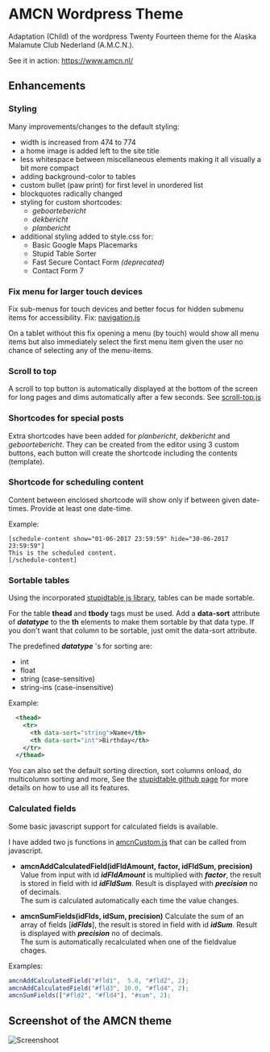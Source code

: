 # AMCN Wordpress Theme
Adaptation (Child) of the wordpress Twenty Fourteen theme for the Alaska Malamute Club Nederland (A.M.C.N.).

See it in action: https://www.amcn.nl/

## Enhancements

### Styling
Many improvements/changes to the default styling:
* width is increased from 474 to 774
* a home image is added left to the site title
* less whitespace between miscellaneous elements making it all visually a bit more compact
* adding background-color to tables
* custom bullet (paw print) for first level in unordered list
* blockquotes radically changed
* styling for custom shortcodes:
  * _geboortebericht_
  * _dekbericht_
  * _planbericht_ 
* additional styling added to style.css for:
  * Basic Google Maps Placemarks
  * Stupid Table Sorter
  * Fast Secure Contact Form _(deprecated)_
  * Contact Form 7

### Fix menu for larger touch devices
Fix sub-menus for touch devices and better focus for hidden submenu items for accessibility.
Fix: [navigation.js](https://github.com/stephanmahieu/amcn-wordpress-theme/blob/master/js/navigation.js)

On a tablet without this fix opening a menu (by touch) would show all menu items but also immediately
select the first menu item given the user no chance of selecting any of the menu-items.

### Scroll to top
A scroll to top button is automatically displayed at the bottom of the screen for long pages and
dims automatically after a few seconds. See [scroll-top.js](https://github.com/stephanmahieu/amcn-wordpress-theme/blob/master/js/scroll-top.js)

### Shortcodes for special posts
Extra shortcodes have been added for _planbericht_, _dekbericht_ and _geboortebericht_.
They can be created from the editor using 3 custom buttons, each button will create the shortcode
including the contents (template).

### Shortcode for scheduling content
Content between enclosed shortcode will show only if between given date-times.
Provide at least one date-time.

Example:
```
[schedule-content show="01-06-2017 23:59:59" hide="30-06-2017 23:59:59"]
This is the scheduled content.
[/schedule-content]
```

### Sortable tables
Using the incorporated [stupidtable js library](https://github.com/joequery/Stupid-Table-Plugin), tables can be made sortable.

For the table **thead** and **tbody** tags must be used. Add a **data-sort** attribute of ***datatype*** to the **th** elements to make them
sortable by that data type. If you don't want that column to be sortable, just omit the data-sort attribute.

The predefined ***datatype*** 's for sorting are:
* int
* float
* string (case-sensitive)
* string-ins (case-insensitive)

Example:
```xml
  <thead>
    <tr>
      <th data-sort="string">Name</th>
      <th data-sort="int">Birthday</th>
    </tr>
  </thead>
```

You can also set the default sorting direction, sort columns onload, do multicolumn sorting and more,
See the [stupidtable github page](https://github.com/joequery/Stupid-Table-Plugin) for more details on how to use all
its features.

### Calculated fields
Some basic javascript support for calculated fields is available.

I have added two js functions in [amcnCustom.js](https://github.com/stephanmahieu/amcn-wordpress-theme/blob/master/js/amcnCustom.js) that can be called from javascript.

* **amcnAddCalculatedField(idFldAmount, factor, idFldSum, precision)**  
  Value from input with id **_idFldAmount_** is multiplied with **_factor_**,
  the result is stored in field with id **_idFldSum_**.
  Result is displayed with **_precision_** no of decimals.  
  The sum is calculated automatically each time the value changes.
  
* **amcnSumFields(idFlds, idSum, precision)**
  Calculate the sum of an array of fields \[**_idFlds_**\], the result is stored in field with id **_idSum_**.
  Result is displayed with **_precision_** no of decimals.  
  The sum is automatically recalculated when one of the fieldvalue chages.

Examples:
```javascript
amcnAddCalculatedField("#fld1",  5.0, "#fld2", 2);
amcnAddCalculatedField("#fld3", 10.0, "#fld4", 2);
amcnSumFields(["#fld2", "#fld4"], "#sum", 2);
```

## Screenshot of the AMCN theme

![Screenshoot](https://raw.githubusercontent.com/stephanmahieu/amcn-wordpress-theme/master/screenshot.png "Main Dialog Contextmenu")
